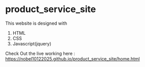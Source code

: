# product_service_site

This website is designed with

1. HTML
2. CSS
3. Javascript(jquery)

Check Out the live working here :
https://nobel10122025.github.io/product_service_site/home.html

